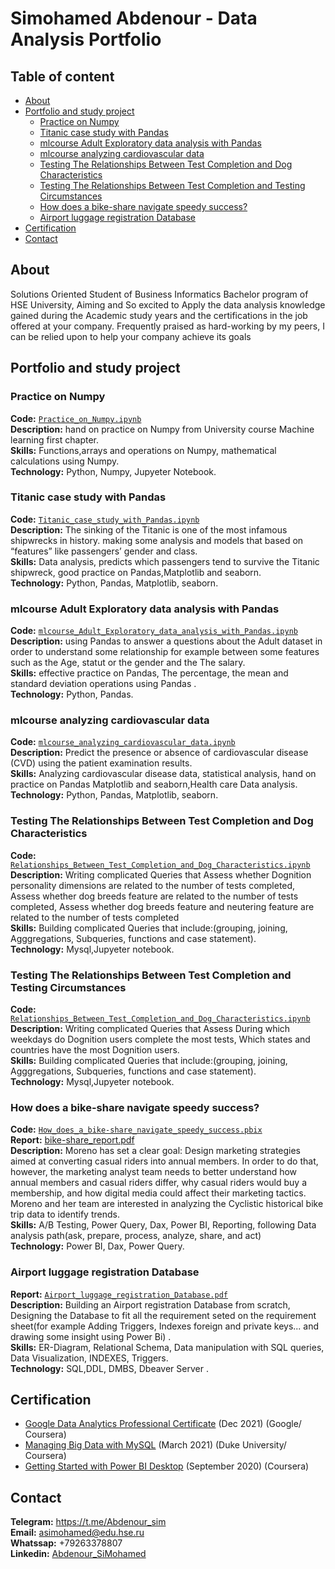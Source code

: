 # Simohamed Abdenour - Data Analysis Portfolio
## Table of content
<!--Link-->
* [About](https://github.com/Abdenoursim/Data-analysis#about)
* [Portfolio and study project](https://github.com/Abdenoursim/Data-analysis#portfolio-project)
  * [Practice on Numpy](https://github.com/Abdenoursim/Data-analysis#about)
  * [Titanic case study with Pandas](https://github.com/Abdenoursim/Data-analysis#titanic-case-study-with-pandas)
  * [mlcourse Adult Exploratory data analysis with Pandas](https://github.com/Abdenoursim/Data-analysis#mlcourse-adult-exploratory-data-analysis-with-pandas)
  * [mlcourse analyzing cardiovascular data](https://github.com/Abdenoursim/Data-analysis#mlcourse-analyzing-cardiovascular-data)
  * [Testing The Relationships Between Test Completion and Dog Characteristics](https://github.com/Abdenoursim/Data-analysis#testing-the-relationships-between-test-completion-and-dog-characteristics)
  * [Testing The Relationships Between Test Completion and Testing Circumstances](https://github.com/Abdenoursim/Data-analysis#testing-the-relationships-between-test-completion-and-testing-circumstances)
  * [How does a bike-share navigate speedy success?](https://github.com/Abdenoursim/Data-analysis#how-does-a-bike-share-navigate-speedy-success)
  * [Airport luggage registration Database](https://github.com/Abdenoursim/Data-analysis#airport-luggage-registration-database)
* [Certification](https://github.com/Abdenoursim/Data-analysis#certification)
* [Contact](https://github.com/Abdenoursim/Data-analysis#contact)



##  About
Solutions Oriented Student of Business Informatics Bachelor program of HSE University, Aiming and So excited to Apply the data analysis knowledge gained during the Academic study years and the certifications in the job offered at your company. Frequently praised as hard-working by my peers, I can be relied upon to help your company achieve its goals


##  Portfolio and study project


### Practice on Numpy
**Code:** [`Practice_on_Numpy.ipynb`](https://github.com/Abdenoursim/case/blob/master/Numpy%20practice.ipynb)    
**Description:** hand on practice on Numpy from University course Machine learning first chapter.  
**Skills:** Functions,arrays and operations on Numpy, mathematical calculations using Numpy.  
**Technology:** Python, Numpy, Jupyeter Notebook.  

### Titanic case study with Pandas
**Code:** [`Titanic_case_study_with_Pandas.ipynb`](https://github.com/Abdenoursim/case/blob/master/Titanic%20Case%20Study%20With%20Pandas_.ipynb)    
**Description:** The sinking of the Titanic is one of the most infamous shipwrecks in history. making some analysis and models that based on  “features” like passengers’ gender and class.  
**Skills:** Data analysis, predicts which passengers tend to survive the Titanic shipwreck, good practice on Pandas,Matplotlib and seaborn.  
**Technology:** Python, Pandas, Matplotlib, seaborn.  

### mlcourse Adult Exploratory data analysis with Pandas
**Code:** [`mlcourse_Adult_Exploratory_data_analysis_with_Pandas.ipynb`](https://github.com/Abdenoursim/case/blob/master/mlcourse%20exploratory%20data%20analysis%20with%20pandas.ipynb)    
**Description:** using Pandas to answer a questions about the Adult dataset in order to understand some relationship for example between some features such as  the Age, statut or the gender and the The salary.  
**Skills:** effective practice on Pandas, The percentage, the mean and standard deviation operations using Pandas .  
**Technology:** Python, Pandas. 

### mlcourse analyzing cardiovascular data
**Code:** [`mlcourse_analyzing_cardiovascular_data.ipynb`](https://github.com/Abdenoursim/case/blob/master/mlcourse%20analyzing%20cardiovascular%20data.ipynb)      
**Description:** Predict the presence or absence of cardiovascular disease (CVD) using the patient examination results.  
**Skills:** Analyzing cardiovascular disease data, statistical analysis, hand on practice on Pandas Matplotlib and seaborn,Health care Data analysis.    
**Technology:** Python, Pandas, Matplotlib, seaborn.   
 
 ### Testing The Relationships Between Test Completion and Dog Characteristics
**Code:** [`Relationships_Between_Test_Completion_and_Dog_Characteristics.ipynb`](https://github.com/Abdenoursim/case/blob/master/Relationships_Between_Test_Completion_and_Dog_Characteristics_.ipynb)      
**Description:** Writing complicated Queries that Assess whether Dognition personality dimensions are related to the number of tests completed, Assess whether dog breeds feature are related to the number of tests completed, Assess whether dog breeds feature and neutering feature are related to the number of tests completed  
**Skills:** Building complicated Queries that include:(grouping, joining, Agggregations, Subqueries, functions and case statement).  
**Technology:** Mysql,Jupyeter notebook.  

 ### Testing The Relationships Between Test Completion and Testing Circumstances
**Code:** [`Relationships_Between_Test_Completion_and_Dog_Characteristics.ipynb`](https://github.com/Abdenoursim/case/blob/master/Relationships_Between_Test_Completion_and_Testing_Circumstances_.ipynb)      
**Description:** Writing complicated Queries that Assess During which weekdays do Dognition users complete the most tests, Which states and countries have the most Dognition users.  
**Skills:** Building complicated Queries that include:(grouping, joining, Agggregations, Subqueries, functions and case statement).  
**Technology:** Mysql,Jupyeter notebook.  

 ### How does a bike-share navigate speedy success?
**Code:** [`How_does_a_bike-share_navigate_speedy_success.pbix`](https://app.powerbi.com/reportEmbed?reportId=2f1e5827-93ea-43f2-88eb-c7fd3403435c&autoAuth=true&ctid=21f26c24-0793-4b07-a73d-563cd2ec235f&config=eyJjbHVzdGVyVXJsIjoiaHR0cHM6Ly93YWJpLXdlc3QtZXVyb3BlLXJlZGlyZWN0LmFuYWx5c2lzLndpbmRvd3MubmV0LyJ9)   
**Report:** [bike-share_report.pdf](https://github.com/Abdenoursim/case/blob/master/Bake%20case%20study.pdf)  
**Description:** Moreno has set a clear goal: Design marketing strategies aimed at converting casual riders into annual members. In order to
do that, however, the marketing analyst team needs to better understand how annual members and casual riders differ, why
casual riders would buy a membership, and how digital media could affect their marketing tactics. Moreno and her team are
interested in analyzing the Cyclistic historical bike trip data to identify trends.  
**Skills:** A/B Testing, Power Query, Dax, Power BI, Reporting, following Data analysis path(ask, prepare, process, analyze,
share, and act)   
**Technology:** Power BI, Dax, Power Query.  

 ### Airport luggage registration Database
**Report:** [`Airport_luggage_registration_Database.pdf`](https://github.com/Abdenoursim/case/blob/master/Airport%20luggage%20registration%20Database.pdf)      
**Description:** Building an Airport registration Database from scratch, Designing the Database to fit all the requirement seted on the requirement sheet(for example Adding Triggers, Indexes foreign and private keys... and drawing some insight using Power Bi) .  
**Skills:** ER-Diagram, Relational Schema, Data manipulation with SQL queries, Data Visualization, INDEXES, Triggers.  
**Technology:** SQL,DDL, DMBS, Dbeaver Server . 

##  Certification

- [Google Data Analytics Professional Certificate](https://coursera.org/share/2f76f2ba25a63fb11ee943bf9502f155) (Dec 2021) (Google/ Coursera)  
- [Managing Big Data with MySQL](https://coursera.org/share/2f76f2ba25a63fb11ee943bf9502f155) (March 2021) (Duke University/ Coursera)  
- [Getting Started with Power BI Desktop](https://coursera.org/share/7ccbde96c89bf0b3b94f5737835cdc04) (September 2020) (Coursera)  



##  Contact

**Telegram:** https://t.me/Abdenour_sim   
**Email:** asimohamed@edu.hse.ru  
**Whatssap:** +79263378807  
**Linkedin:** [Abdenour_SiMohamed](https://www.linkedin.com/in/abdenour-simohamed-b03620224/)  
